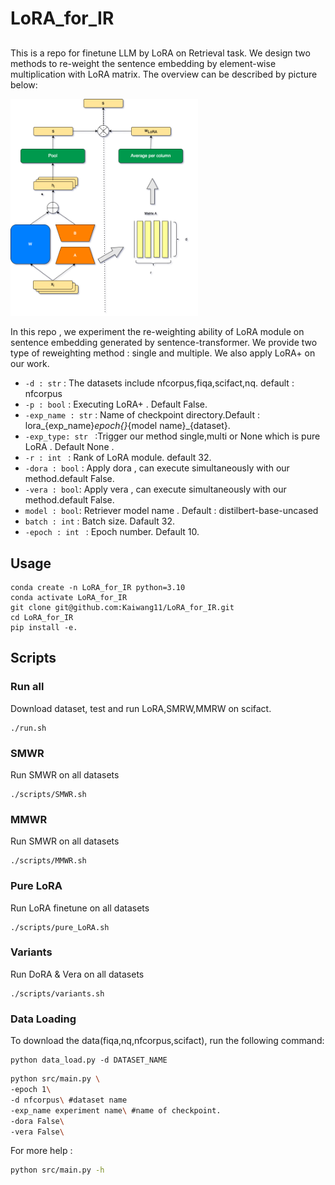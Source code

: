 # LoRA_for_IR
##
This is a repo for finetune LLM by LoRA on Retrieval task.
We design two methods to re-weight the sentence embedding by element-wise multiplication with LoRA matrix.
The overview can be described by picture below:
<!-- ![](structure.png) -->
<img src="structure.png" alt="A beautiful landscape" width="300">


In this repo , we experiment the re-weighting  ability of LoRA module on sentence embedding generated by sentence-transformer. We provide two type of reweighting method : single and multiple. We also apply LoRA+ on our work.



- `-d : str` : The datasets include nfcorpus,fiqa,scifact,nq. default : nfcorpus
- `-p : bool` : Executing LoRA+ . Default False.
- `-exp_name : str` : Name of checkpoint directory.Default : lora_{exp_name}_epoch{}_{model name}_{dataset}. 
- `-exp_type: str ` :Trigger  our method single,multi or None which is pure LoRA . Default None .
- `-r : int ` : Rank of LoRA module. default 32.
- `-dora : bool` : Apply dora , can execute simultaneously with our method.default False.
- `-vera : bool`: Apply vera , can execute simultaneously with our method.default False.
- `model : bool`: Retriever model name . Default : distilbert-base-uncased
- `batch : int` : Batch size. Dafault 32.
- `-epoch : int ` : Epoch number. Default 10.
## Usage
```
conda create -n LoRA_for_IR python=3.10
conda activate LoRA_for_IR
git clone git@github.com:Kaiwang11/LoRA_for_IR.git
cd LoRA_for_IR
pip install -e.
```
## Scripts
### Run all
Download dataset, test  and run LoRA,SMRW,MMRW on scifact.
```
./run.sh 
```
### SMWR
Run SMWR on all datasets
```
./scripts/SMWR.sh
```

### MMWR
Run SMWR on all datasets
```
./scripts/MMWR.sh
```

### Pure LoRA
Run LoRA finetune  on all datasets
```
./scripts/pure_LoRA.sh
```

### Variants
Run DoRA & Vera on all datasets
```
./scripts/variants.sh
```
### Data Loading

To download the data(fiqa,nq,nfcorpus,scifact), run the following command:
```
python data_load.py -d DATASET_NAME 
```

```bash
python src/main.py \
-epoch 1\
-d nfcorpus\ #dataset name
-exp_name experiment name\ #name of checkpoint.
-dora False\
-vera False\
```
For more help :
```bash
python src/main.py -h 
```

